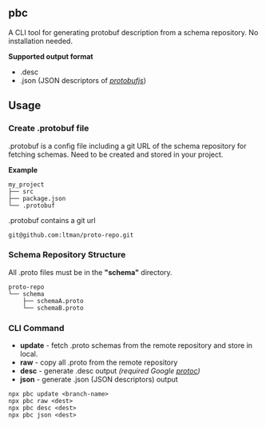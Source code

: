 ## pbc

A CLI tool for generating protobuf description from a schema repository. No installation needed.

**Supported output format**
- .desc
- .json (JSON descriptors of *[protobufjs](https://www.npmjs.com/package/protobufjs)*)

## Usage

### Create .protobuf file
.protobuf is a config file including a git URL of the schema repository for fetching schemas. 
Need to be created and stored in your project.

**Example**
```
my_project
├── src
├── package.json
└── .protobuf
```

.protobuf contains a git url
```
git@github.com:ltman/proto-repo.git
```

### Schema Repository Structure
All .proto files must be in the **"schema"** directory.
```
proto-repo
└── schema
    ├── schemaA.proto
    └── schemaB.proto
```

### CLI Command
- **update** - fetch .proto schemas from the remote repository and store in local.
- **raw** - copy all .proto from the remote repository
- **desc** - generate .desc output _(required Google *[protoc](https://developers.google.com/protocol-buffers/docs/downloads)*)_
- **json** - generate .json (JSON descriptors) output

```
npx pbc update <branch-name>
npx pbc raw <dest>
npx pbc desc <dest>
npx pbc json <dest>
```



    